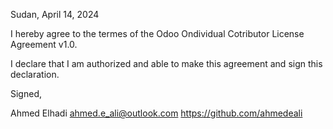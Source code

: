 Sudan, April 14, 2024

I hereby agree to the termes of the Odoo Ondividual Cotributor License
Agreement v1.0.

I declare that I am authorized and able to make this agreement and sign this 
declaration.

Signed,

Ahmed Elhadi ahmed.e_ali@outlook.com https://github.com/ahmedeali
